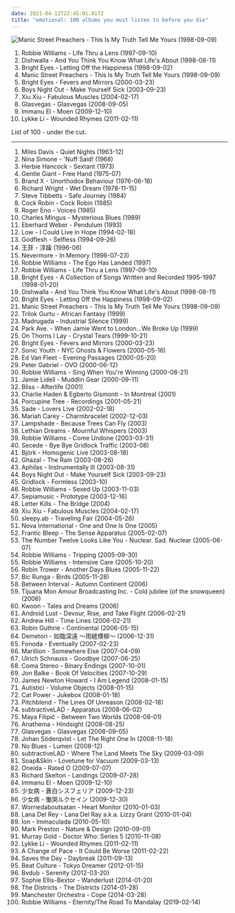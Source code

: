 ```yaml
---
date: 2021-04-12T22:45:01.817Z
title: "emotional: 100 albums you must listen to before you die"
---
```

![Manic Street Preachers - This Is My Truth Tell Me Yours (1998-09-09)](https://img.discogs.com/uIjAHLlHTOPWsyeSt8OeDiyNSp4=/fit-in/600x602/filters:strip_icc():format(jpeg):mode_rgb():quality(90)/discogs-images/R-1949110-1608819307-6647.jpeg.jpg "Manic Street Preachers - This Is My Truth Tell Me Yours (1998-09-09)")
<ol class="albums">
<li data-cover="https://img.discogs.com/srk4VKwvLYZHsdluO_-5sOpdufc=/fit-in/600x611/filters:strip_icc():format(jpeg):mode_rgb():quality(90)/discogs-images/R-14621763-1578342628-8323.jpeg.jpg" data-tags="pop, rock, britpop, british" role="button">Robbie Williams - Life Thru a Lens (1997-09-10)</li>
<li data-cover="http://coverartarchive.org/release/c34f41f2-080b-4613-9f38-69a0f57f154b/13096884265-500.jpg" data-tags="rock, alternative rock, emo, soft rock, emotional, purchased 09, rockadd, damien cripps band" role="button">Dishwalla - And You Think You Know What Life's About (1998-08-11)</li>
<li data-cover="https://via.placeholder.com/450" data-tags="indie, emo" role="button">Bright Eyes - Letting Off the Happiness (1998-09-02)</li>
<li data-cover="https://img.discogs.com/uIjAHLlHTOPWsyeSt8OeDiyNSp4=/fit-in/600x602/filters:strip_icc():format(jpeg):mode_rgb():quality(90)/discogs-images/R-1949110-1608819307-6647.jpeg.jpg" data-tags="alternative rock, britpop" role="button">Manic Street Preachers - This Is My Truth Tell Me Yours (1998-09-09)</li>
<li data-cover="http://coverartarchive.org/release/64c2b3d0-f2ff-4e2f-9dad-4c926bb00a10/26393498490-500.jpg" data-tags="indie, folk" role="button">Bright Eyes - Fevers and Mirrors (2000-03-23)</li>
<li data-cover="http://coverartarchive.org/release/0db476e3-af43-4bef-8c7f-07eb55ecb6e0/6939130778-500.jpg" data-tags="emo, post-hardcore, boys night out" role="button">Boys Night Out - Make Yourself Sick (2003-09-23)</li>
<li data-cover="http://coverartarchive.org/release/40ea02cf-77ee-43e7-89c3-ab54f759c078/5619297237-500.jpg" data-tags="experimental" role="button">Xiu Xiu - Fabulous Muscles (2004-02-17)</li>
<li data-cover="http://coverartarchive.org/release/d12fb85f-fe28-4070-81b2-5a7e16411889/12851739538-500.jpg" data-tags="alternative" role="button">Glasvegas - Glasvegas (2008-09-05)</li>
<li data-cover="http://coverartarchive.org/release/af7ba85c-383e-4167-9e1d-c3d40b49c02d/2892953747-500.jpg" data-tags="post-rock, emotional" role="button">Immanu El - Moen (2009-12-10)</li>
<li data-cover="http://coverartarchive.org/release/36850a03-c671-4690-9eb9-b6aa96d52405/7463293341-500.jpg" data-tags="indie pop" role="button">Lykke Li - Wounded Rhymes (2011-02-11)</li>
</ol>
List of 100 - under the cut.
<!-- more -->

_________________

<ol class="albums">
<li data-cover="https://img.discogs.com/h0R1eABejOq3MUBzRu0QoeGnweE=/fit-in/600x600/filters:strip_icc():format(jpeg):mode_rgb():quality(90)/discogs-images/R-4882444-1520803279-9730.jpeg.jpg" data-tags="jazz" role="button">
Miles Davis - Quiet Nights (1963-12)
</li>
<li data-cover="http://coverartarchive.org/release/16238918-b897-3140-bc04-77b45f99f3ae/21634689401-500.jpg" data-tags="blues" role="button">
Nina Simone - 'Nuff Said! (1968)
</li>
<li data-cover="http://coverartarchive.org/release/9aa38b48-7160-30a6-877c-2da7f53f3d3f/15612031939-500.jpg" data-tags="jazz, fusion" role="button">
Herbie Hancock - Sextant (1973)
</li>
<li data-cover="https://img.discogs.com/XNSChXqDzzNbbNTCIKIxDBbV9Q4=/fit-in/594x600/filters:strip_icc():format(jpeg):mode_rgb():quality(90)/discogs-images/R-4551842-1383164301-5953.jpeg.jpg" data-tags="progressive rock" role="button">
Gentle Giant - Free Hand (1975-07)
</li>
<li data-cover="http://coverartarchive.org/release/2f023bc1-1835-4199-8652-fe775dfa51d2/17372973548-500.jpg" data-tags="progressive rock, fusion, jazz fusion" role="button">
Brand X - Unorthodox Behaviour (1976-06-18)
</li>
<li data-cover="https://img.discogs.com/0yrEiyDsOslpS69MvvW1tG-RK5I=/fit-in/600x594/filters:strip_icc():format(jpeg):mode_rgb():quality(90)/discogs-images/R-409930-1506580136-9788.jpeg.jpg" data-tags="soft rock, progressive rock, rockstar, wright is never wrong" role="button">
Richard Wright - Wet Dream (1978-11-15)
</li>
<li data-cover="https://img.discogs.com/AB_zVj5AEVQrr7r7leNiXFkSACI=/fit-in/500x498/filters:strip_icc():format(jpeg):mode_rgb():quality(90)/discogs-images/R-1439499-1336332743.jpeg.jpg" data-tags="ecm" role="button">
Steve Tibbetts - Safe Journey (1984)
</li>
<li data-cover="https://img.discogs.com/Xo8QfqoStq0IfuqF7VeQ-iKpmm0=/fit-in/600x584/filters:strip_icc():format(jpeg):mode_rgb():quality(90)/discogs-images/R-666440-1148231790.jpeg.jpg" data-tags="80s" role="button">
Cock Robin - Cock Robin (1985)
</li>
<li data-cover="https://img.discogs.com/zhCkMCRYUMBmmTUa4Tmcy09pbis=/fit-in/600x581/filters:strip_icc():format(jpeg):mode_rgb():quality(90)/discogs-images/R-81710-1463368962-5885.jpeg.jpg" data-tags="ambient" role="button">
Roger Eno - Voices (1985)
</li>
<li data-cover="https://img.discogs.com/SytFAU-eJiMzdDvotKNtpwPOG28=/fit-in/600x586/filters:strip_icc():format(jpeg):mode_rgb():quality(90)/discogs-images/R-4239244-1359406982-8385.jpeg.jpg" data-tags="jazz, instrumental, blues, bass, emotional, cool jazz, smart, saxophon, charles mingus, modernjazz, mac jazz 100, jazzfanatics, eyeneed jazz-playlist, master bass, bassmania, c mingus" role="button">
Charles Mingus - Mysterious Blues (1989)
</li>
<li data-cover="http://coverartarchive.org/release/a938099b-8e26-4ad1-9283-16dbd760dcea/12516372313-500.jpg" data-tags="ecm" role="button">
Eberhard Weber - Pendulum (1993)
</li>
<li data-cover="http://coverartarchive.org/release/2f4394d1-c5fa-493c-99dc-58d96b5864cf/13971905416-500.jpg" data-tags="slowcore" role="button">
Low - I Could Live in Hope (1994-02-18)
</li>
<li data-cover="http://coverartarchive.org/release/4a8502ef-60f2-3616-956d-f2da27abb141/21355512955-500.jpg" data-tags="industrial metal, industrial" role="button">
Godflesh - Selfless (1994-09-26)
</li>
<li data-cover="http://coverartarchive.org/release/aaaa593a-8389-4be0-b0df-d87aa9e739cd/10976155046-500.jpg" data-tags="dream pop, chinese pop, faye" role="button">
王菲 - 浮躁 (1996-06)
</li>
<li data-cover="http://coverartarchive.org/release/db1922b2-eefe-33e6-b517-f17d661688ea/20073908437-500.jpg" data-tags="progressive metal" role="button">
Nevermore - In Memory (1996-07-23)
</li>
<li data-cover="http://coverartarchive.org/release/3852304a-41d1-4639-bab9-abb606c33c75/3031192753-500.jpg" data-tags="pop, alternative, britpop, rock" role="button">
Robbie Williams - The Ego Has Landed (1997)
</li>
<li data-cover="https://img.discogs.com/srk4VKwvLYZHsdluO_-5sOpdufc=/fit-in/600x611/filters:strip_icc():format(jpeg):mode_rgb():quality(90)/discogs-images/R-14621763-1578342628-8323.jpeg.jpg" data-tags="pop, rock, britpop, british" role="button">
Robbie Williams - Life Thru a Lens (1997-09-10)
</li>
<li data-cover="http://coverartarchive.org/release/0efb51b9-b587-4cc2-ae11-fda10fd157f8/2772677034-500.jpg" data-tags="indie, lo-fi" role="button">
Bright Eyes - A Collection of Songs Written and Recorded 1995-1997 (1998-01-20)
</li>
<li data-cover="http://coverartarchive.org/release/c34f41f2-080b-4613-9f38-69a0f57f154b/13096884265-500.jpg" data-tags="rock, alternative rock, emo, soft rock, emotional, purchased 09, rockadd, damien cripps band" role="button">
Dishwalla - And You Think You Know What Life's About (1998-08-11)
</li>
<li data-cover="https://via.placeholder.com/450" data-tags="indie, emo" role="button">
Bright Eyes - Letting Off the Happiness (1998-09-02)
</li>
<li data-cover="https://img.discogs.com/uIjAHLlHTOPWsyeSt8OeDiyNSp4=/fit-in/600x602/filters:strip_icc():format(jpeg):mode_rgb():quality(90)/discogs-images/R-1949110-1608819307-6647.jpeg.jpg" data-tags="alternative rock, britpop" role="button">
Manic Street Preachers - This Is My Truth Tell Me Yours (1998-09-09)
</li>
<li data-cover="http://coverartarchive.org/release/6c705d76-b71b-42a8-840c-b359507492cf/3978723619-500.jpg" data-tags="world, jazz, instrumental, african" role="button">
Trilok Gurtu - African Fantasy (1999)
</li>
<li data-cover="http://coverartarchive.org/release/dd27c740-f61d-3b7a-a1b4-44d6834a791d/21056285792-500.jpg" data-tags="indie" role="button">
Madrugada - Industrial Silence (1999)
</li>
<li data-cover="https://img.discogs.com/9XJJc89VDdF0x_ord6wcNKHoOTE=/fit-in/300x300/filters:strip_icc():format(jpeg):mode_rgb():quality(90)/discogs-images/R-2878508-1305337950.jpeg.jpg" data-tags="indie, emotional, raw, poignant, addictive" role="button">
Park Ave. - When Jamie Went to London...We Broke Up (1999)
</li>
<li data-cover="https://img.discogs.com/S4lbBciRnftspF8iTmVl-FYocz8=/fit-in/600x547/filters:strip_icc():format(jpeg):mode_rgb():quality(90)/discogs-images/R-1299784-1311620871.jpeg.jpg" data-tags="gothic metal" role="button">
On Thorns I Lay - Crystal Tears (1999-10-21)
</li>
<li data-cover="http://coverartarchive.org/release/64c2b3d0-f2ff-4e2f-9dad-4c926bb00a10/26393498490-500.jpg" data-tags="indie, folk" role="button">
Bright Eyes - Fevers and Mirrors (2000-03-23)
</li>
<li data-cover="http://coverartarchive.org/release/e874cafd-1266-4627-962b-3011feb70f0f/7678581820-500.jpg" data-tags="experimental, experimental rock, 00s" role="button">
Sonic Youth - NYC Ghosts & Flowers (2000-05-16)
</li>
<li data-cover="https://img.discogs.com/kyJJnVaD5SknKXfP_2JJA3wWqKQ=/fit-in/250x252/filters:strip_icc():format(jpeg):mode_rgb():quality(90)/discogs-images/R-6430619-1419040085-5706.jpeg.jpg" data-tags="instrumental, dreamy, emotional" role="button">
Ed Van Fleet - Evening Passages (2000-05-20)
</li>
<li data-cover="https://img.discogs.com/2cxc0_VdHiNVveKQGFVABWR3K7A=/fit-in/600x599/filters:strip_icc():format(jpeg):mode_rgb():quality(90)/discogs-images/R-4857981-1591973200-7231.jpeg.jpg" data-tags="ambient" role="button">
Peter Gabriel - OVO (2000-06-12)
</li>
<li data-cover="http://coverartarchive.org/release/b85f3519-c771-3267-92c0-cf509db2eba0/2454107403-500.jpg" data-tags="pop" role="button">
Robbie Williams - Sing When You're Winning (2000-08-21)
</li>
<li data-cover="http://coverartarchive.org/release/7462b16d-0396-40f1-afa3-5ab1de69ef5a/23873125153-500.jpg" data-tags="experimental" role="button">
Jamie Lidell - Muddlin Gear (2000-09-11)
</li>
<li data-cover="https://img.discogs.com/-25gtckTo9rBxnAorcBHfU86hjA=/fit-in/600x606/filters:strip_icc():format(jpeg):mode_rgb():quality(90)/discogs-images/R-1676225-1457301363-7658.jpeg.jpg" data-tags="chillout, ambient" role="button">
Bliss - Afterlife (2001)
</li>
<li data-cover="https://img.discogs.com/n1fZ_ekCNHDdPwgacb5ckCk2-Ns=/fit-in/597x538/filters:strip_icc():format(jpeg):mode_rgb():quality(90)/discogs-images/R-369239-1332153359.jpeg.jpg" data-tags="jazz, instrumental, double bass, emotional, smart, sunset, orgasmic, like a child" role="button">
Charlie Haden & Egberto Gismonti - In Montreal (2001)
</li>
<li data-cover="http://coverartarchive.org/release/3590a73b-bcff-3b18-84a3-fb7ac9fbd1aa/14175880236-500.jpg" data-tags="progressive rock, porcupine tree" role="button">
Porcupine Tree - Recordings (2001-05-21)
</li>
<li data-cover="http://coverartarchive.org/release/d589a228-7528-3635-857e-229677645f59/10834361329-500.jpg" data-tags="soul, female vocalists" role="button">
Sade - Lovers Live (2002-02-18)
</li>
<li data-cover="http://coverartarchive.org/release/c9d5ef78-b211-4b79-a69a-9ad6b9057c02/15458769817-500.jpg" data-tags="pop, rnb" role="button">
Mariah Carey - Charmbracelet (2002-12-03)
</li>
<li data-cover="https://img.discogs.com/BeaO2ukjewjaMsNM-fHJkLxWvT0=/fit-in/600x534/filters:strip_icc():format(jpeg):mode_rgb():quality(90)/discogs-images/R-848167-1380730032-6333.jpeg.jpg" data-tags="indie" role="button">
Lampshade - Because Trees Can Fly (2003)
</li>
<li data-cover="https://img.discogs.com/Tsy-efgTyeILKXqLIAQzXwIMOIQ=/fit-in/225x225/filters:strip_icc():format(jpeg):mode_rgb():quality(90)/discogs-images/R-15954053-1600848177-2663.jpeg.jpg" data-tags="female vocalists, doom metal, atmospheric, emotional" role="button">
Lethian Dreams - Mournful Whispers (2003)
</li>
<li data-cover="https://img.discogs.com/_m7u3R0_UAqh2UAVgOwV1iBCOIk=/fit-in/600x598/filters:strip_icc():format(jpeg):mode_rgb():quality(90)/discogs-images/R-2415171-1599648250-9624.jpeg.jpg" data-tags="rock, alternative rock, indie rock, dark, drugs, cocaine" role="button">
Robbie Williams - Come Undone (2003-03-31)
</li>
<li data-cover="http://coverartarchive.org/release/080639a6-91da-413e-92c5-93f568712f53/5815953470-500.jpg" data-tags="idm, ambient, electronic" role="button">
Secede - Bye Bye Gridlock Traffic (2003-08)
</li>
<li data-cover="https://img.discogs.com/aiGtfbrmX10NazhTRVrB3Y0fvOo=/fit-in/600x600/filters:strip_icc():format(jpeg):mode_rgb():quality(90)/discogs-images/R-813694-1161458280.jpeg.jpg" data-tags="electronic, alternative, female vocalists, bjork" role="button">
Björk - Homogenic Live (2003-08-18)
</li>
<li data-cover="https://img.discogs.com/wZNNvwtLcaWF2VaD456oAwYeHH8=/fit-in/600x531/filters:strip_icc():format(jpeg):mode_rgb():quality(90)/discogs-images/R-3915519-1378058017-4159.jpeg.jpg" data-tags="ecm" role="button">
Ghazal - The Rain (2003-08-26)
</li>
<li data-cover="http://coverartarchive.org/release/deb9924c-fd99-4a93-98a7-ed76b068f977/22123454899-500.jpg" data-tags="chillout, electronica, chill, idm, laid back, glitch, emotional, relax, m3rck, flap" role="button">
Aphilas - Instrumentally Ill (2003-08-31)
</li>
<li data-cover="http://coverartarchive.org/release/0db476e3-af43-4bef-8c7f-07eb55ecb6e0/6939130778-500.jpg" data-tags="emo, post-hardcore, boys night out" role="button">
Boys Night Out - Make Yourself Sick (2003-09-23)
</li>
<li data-cover="https://img.discogs.com/8kofULiw0MzHz9ixX-yA2ER6EmY=/fit-in/600x543/filters:strip_icc():format(jpeg):mode_rgb():quality(90)/discogs-images/R-214701-1236718923.jpeg.jpg" data-tags="ambient, idm, industrial" role="button">
Gridlock - Formless (2003-10)
</li>
<li data-cover="https://img.discogs.com/-BJ3W5XyrgPaKFjreVaLkWj-yB4=/fit-in/600x524/filters:strip_icc():format(jpeg):mode_rgb():quality(90)/discogs-images/R-467132-1533497416-9429.jpeg.jpg" data-tags="indie, alternative, dark, alternative rock" role="button">
Robbie Williams - Sexed Up (2003-11-03)
</li>
<li data-cover="http://coverartarchive.org/release/7699cadb-b69e-4f39-a8a3-3f72487a35db/8018314646-500.jpg" data-tags="danish, denmark, copenhagen, europe, european, skandinavian music, skandinavian" role="button">
Sepiamusic - Prototype (2003-12-16)
</li>
<li data-cover="http://coverartarchive.org/release/46c65355-be9d-479f-9d14-82c294dd6136/25689193092-500.jpg" data-tags="post-hardcore" role="button">
Letter Kills - The Bridge (2004)
</li>
<li data-cover="http://coverartarchive.org/release/40ea02cf-77ee-43e7-89c3-ab54f759c078/5619297237-500.jpg" data-tags="experimental" role="button">
Xiu Xiu - Fabulous Muscles (2004-02-17)
</li>
<li data-cover="https://img.discogs.com/oeu78RY4hHJ8uN-50Ouui4eL3Uo=/fit-in/508x449/filters:strip_icc():format(jpeg):mode_rgb():quality(90)/discogs-images/R-7438956-1441541265-3114.png.jpg" data-tags="ambient, atmospheric, emotional" role="button">
sleepy.ab - Traveling Fair (2004-05-26)
</li>
<li data-cover="https://img.discogs.com/0f36ac86c54fe502a205affaefeae52f092904f2/images/spacer.gif" data-tags="indie, pop, power pop, britpop, german" role="button">
Nova International - One and One Is One (2005)
</li>
<li data-cover="https://img.discogs.com/dAgslzEB3UGsZbLkNuCDM4a6NMs=/fit-in/600x592/filters:strip_icc():format(jpeg):mode_rgb():quality(90)/discogs-images/R-1166028-1197566525.jpeg.jpg" data-tags="metal, progressive metal" role="button">
Frantic Bleep - The Sense Apparatus (2005-02-07)
</li>
<li data-cover="http://coverartarchive.org/release/02942ebd-41d0-4868-a6aa-20f70ffee92b/7928073801-500.jpg" data-tags="metalcore, metal, mathcore" role="button">
The Number Twelve Looks Like You - Nuclear. Sad. Nuclear (2005-06-07)
</li>
<li data-cover="https://img.discogs.com/-BJ3W5XyrgPaKFjreVaLkWj-yB4=/fit-in/600x524/filters:strip_icc():format(jpeg):mode_rgb():quality(90)/discogs-images/R-467132-1533497416-9429.jpeg.jpg" data-tags="indie, alternative, alternative rock, indie rock, britpop, robbie williams" role="button">
Robbie Williams - Tripping (2005-09-30)
</li>
<li data-cover="http://coverartarchive.org/release/d304d0ae-4937-30a9-9ea7-656a8d92860b/1413448182-500.jpg" data-tags="pop, robbie williams" role="button">
Robbie Williams - Intensive Care (2005-10-20)
</li>
<li data-cover="http://coverartarchive.org/release/2da6aed3-159d-4fbd-98e5-f2ee6c5873ee/10727113172-500.jpg" data-tags="blues" role="button">
Robin Trower - Another Days Blues (2005-11-22)
</li>
<li data-cover="http://coverartarchive.org/release/2839a139-42df-4c0e-85fd-589a70069cfd/26628346524-500.jpg" data-tags="female vocalists, singer-songwriter" role="button">
Bic Runga - Birds (2005-11-28)
</li>
<li data-cover="http://coverartarchive.org/release/d8ea618e-b7f2-4c6c-a2f6-160bf2338d57/11939232825-500.jpg" data-tags="ambient" role="button">
Between Interval - Autumn Continent (2006)
</li>
<li data-cover="https://img.discogs.com/JSHEbe_7GJBv-FeqD0abz06v_YM=/fit-in/599x600/filters:strip_icc():format(jpeg):mode_rgb():quality(90)/discogs-images/R-837305-1165668802.jpeg.jpg" data-tags="electronica, mellow, emotional, post rock, city centre offices, dresden, de:bug album reviews 2007, one second bridge, buero, dresden neustadt, the gentleman losers" role="button">
Tijuana Mon Amour Broadcasting Inc. - Cold jubilee (of the snowqueen) (2006)
</li>
<li data-cover="http://coverartarchive.org/release/19d83e29-60c4-43c6-a9d0-377df11dd05c/2893165445-500.jpg" data-tags="post-rock" role="button">
Kwoon - Tales and Dreams (2006)
</li>
<li data-cover="https://img.discogs.com/giNZH8F_a4Lq_kp-oI4fXVZdqhQ=/fit-in/600x517/filters:strip_icc():format(jpeg):mode_rgb():quality(90)/discogs-images/R-659495-1171225004.jpeg.jpg" data-tags="industrial" role="button">
Android Lust - Devour, Rise, and Take Flight (2006-02-21)
</li>
<li data-cover="http://coverartarchive.org/release/72e0da1a-4d97-454e-8996-9e21ccd830df/6268951849-500.jpg" data-tags="jazz, andrew hill" role="button">
Andrew Hill - Time Lines (2006-02-21)
</li>
<li data-cover="http://coverartarchive.org/release/8e55179a-ef95-4ba5-8e7b-f77f8cfd21dd/9538277786-500.jpg" data-tags="ambient, dream pop" role="button">
Robin Guthrie - Continental (2006-05-15)
</li>
<li data-cover="http://coverartarchive.org/release/dfeea70b-876e-4255-8b10-38151d3a9768/6402327610-500.jpg" data-tags="rock, japanese, instrumental, emotional, j-rock, nu-metal, touhou, doujin, doujin ongaku" role="button">
Demetori - 如臨深遠 ～雨縒煙柳～ (2006-12-31)
</li>
<li data-cover="https://img.discogs.com/5bHyh0Y50hhrvqc3hX5fAdo5JVE=/fit-in/500x500/filters:strip_icc():format(jpeg):mode_rgb():quality(90)/discogs-images/R-865707-1216949243.jpeg.jpg" data-tags="electronica, post-rock, shoegaze, dreamy, emotional, city centre offices, indierock, shoegazing, the notwist, brooding, my bloody valentine, sensitive, slowdive, de:bug album reviews 2007, eventually, buero, tijuana mon amour broadcasting inc" role="button">
Fonoda - Eventually (2007-02-23)
</li>
<li data-cover="https://img.discogs.com/UsTX6VX88iKYRG7ac2cMLojxbFg=/fit-in/600x600/filters:strip_icc():format(jpeg):mode_rgb():quality(90)/discogs-images/R-1676580-1401460206-8106.jpeg.jpg" data-tags="progressive rock" role="button">
Marillion - Somewhere Else (2007-04-09)
</li>
<li data-cover="https://via.placeholder.com/450" data-tags="ambient" role="button">
Ulrich Schnauss - Goodbye (2007-06-25)
</li>
<li data-cover="http://coverartarchive.org/release/6d869b5c-4b5b-42a6-81df-24bff7a86897/6101315907-500.jpg" data-tags="instrumental, post-rock, emotional, free albums" role="button">
Coma Stereo - Binary Endings (2007-10-01)
</li>
<li data-cover="https://img.discogs.com/xnl90jwWcU_VRw_nM-88tRjENdg=/fit-in/600x531/filters:strip_icc():format(jpeg):mode_rgb():quality(90)/discogs-images/R-1578055-1379358086-5091.jpeg.jpg" data-tags="instrumental, piano, emotional, smart" role="button">
Jon Balke - Book Of Velocities (2007-10-29)
</li>
<li data-cover="http://coverartarchive.org/release/c76df01a-608b-4c4e-bc83-72c9adce1cf6/7275760181-500.jpg" data-tags="soundtrack" role="button">
James Newton Howard - I Am Legend (2008-01-15)
</li>
<li data-cover="https://img.discogs.com/8X2pdbVu2YlOlbt-cdY24xkLHFw=/fit-in/600x539/filters:strip_icc():format(jpeg):mode_rgb():quality(90)/discogs-images/R-1088768-1200315467.jpeg.jpg" data-tags="ambient" role="button">
Autistici - Volume Objects (2008-01-15)
</li>
<li data-cover="http://coverartarchive.org/release/472ab586-be69-4bdb-8f90-af1d25e754a6/22781705669-500.jpg" data-tags="female vocalists, covers, jazz, cover" role="button">
Cat Power - Jukebox (2008-01-18)
</li>
<li data-cover="https://img.discogs.com/DyWu3CEd5LuXQc3dixzCGOvbvVI=/fit-in/350x350/filters:strip_icc():format(jpeg):mode_rgb():quality(90)/discogs-images/R-6534530-1421444901-4252.jpeg.jpg" data-tags="metal, rock, uk, epic, atmospheric, emotional" role="button">
Pitchblend - The Lines Of Unreason (2008-02-18)
</li>
<li data-cover="http://coverartarchive.org/release/6c23a859-cfd7-45d6-8a80-5e7320db66ea/16127915858-500.jpg" data-tags="ambient" role="button">
subtractiveLAD - Apparatus (2008-06-02)
</li>
<li data-cover="http://coverartarchive.org/release/4ed22f1e-5e36-46b6-be87-8fad8eda7175/7136533437-500.jpg" data-tags="classical, solo, piano, acoustic, melodic, emotional, melancholic, relax, free music" role="button">
Maya Filipič - Between Two Worlds (2008-08-01)
</li>
<li data-cover="http://coverartarchive.org/release/c0c588fc-5669-4b8f-b25c-560111e0bbba/5284367213-500.jpg" data-tags="acoustic, progressive rock" role="button">
Anathema - Hindsight (2008-08-25)
</li>
<li data-cover="http://coverartarchive.org/release/d12fb85f-fe28-4070-81b2-5a7e16411889/12851739538-500.jpg" data-tags="alternative" role="button">
Glasvegas - Glasvegas (2008-09-05)
</li>
<li data-cover="https://img.discogs.com/ktO-B8HL6k-JbGr2TDgiQn0gF8c=/fit-in/560x574/filters:strip_icc():format(jpeg):mode_rgb():quality(90)/discogs-images/R-3777079-1344003416-2411.jpeg.jpg" data-tags="soundtrack" role="button">
Johan Söderqvist - Let The Right One In (2008-11-18)
</li>
<li data-cover="http://coverartarchive.org/release/801ac2ea-ba3a-46ca-a9ec-3b47a36a69c8/27124068289-500.jpg" data-tags="blues, emotional, smart, arabicana" role="button">
No Blues - Lumen (2008-12)
</li>
<li data-cover="http://coverartarchive.org/release/69dc2869-1f69-4cda-b85c-0847a8124e2e/16162133670-500.jpg" data-tags="electronic, ambient, experimental, post-rock, shoegaze" role="button">
subtractiveLAD - Where The Land Meets The Sky (2009-03-09)
</li>
<li data-cover="https://img.discogs.com/5ULMdii6V1Px_WEq_Gnq-FYTwV4=/fit-in/500x500/filters:strip_icc():format(jpeg):mode_rgb():quality(90)/discogs-images/R-1690134-1266618713.jpeg.jpg" data-tags="piano" role="button">
Soap&Skin - Lovetune for Vacuum (2009-03-13)
</li>
<li data-cover="https://img.discogs.com/69CuUkIJSZnowWjQ8B85R_IfC-I=/fit-in/600x600/filters:strip_icc():format(jpeg):mode_rgb():quality(90)/discogs-images/R-11629954-1519696742-5842.jpeg.jpg" data-tags="indie, experimental, emotional, 00s, post-everything, jagjaguwar, beyondwithin, newbreed" role="button">
Oneida - Rated O (2009-07-07)
</li>
<li data-cover="http://coverartarchive.org/release/86867f3d-eb2b-4e2d-8431-129eb3be060f/11460798997-500.jpg" data-tags="ambient" role="button">
Richard Skelton - Landings (2009-07-28)
</li>
<li data-cover="http://coverartarchive.org/release/af7ba85c-383e-4167-9e1d-c3d40b49c02d/2892953747-500.jpg" data-tags="post-rock, emotional" role="button">
Immanu El - Moen (2009-12-10)
</li>
<li data-cover="https://via.placeholder.com/450" data-tags="emotional" role="button">
少女病 - 蒼白シスフェリア (2009-12-23)
</li>
<li data-cover="https://via.placeholder.com/450" data-tags="emotional, storyteller, doujin, script" role="button">
少女病 - 慟哭ルクセイン (2009-12-30)
</li>
<li data-cover="http://coverartarchive.org/release/04d7a489-5567-45e7-aa12-47816715a9ae/22818132226-500.jpg" data-tags="electronica, vocal, alternative, post-rock, glitch, emotional, leeds, lms" role="button">
Worriedaboutsatan - Heart Monitor (2010-01-03)
</li>
<li data-cover="http://coverartarchive.org/release/e7e8f73f-e4b7-43f4-a0a9-56ecb4b5de8e/8005260643-500.jpg" data-tags="alternative, indie pop, indie" role="button">
Lana Del Rey - Lana Del Ray a.k.a. Lizzy Grant (2010-01-04)
</li>
<li data-cover="http://coverartarchive.org/release/e7316e03-3752-47a3-983b-1c14deb80c78/2500304912-500.jpg" data-tags="darkwave" role="button">
Íon - Immaculada (2010-05-10)
</li>
<li data-cover="http://coverartarchive.org/release/d6cfd873-367a-4ec4-ad7f-fea0b0568d84/10020528182-500.jpg" data-tags="electronica, emotional, epic instrumental" role="button">
Mark Preston - Nature & Design (2010-09-01)
</li>
<li data-cover="http://coverartarchive.org/release/dc8ddbbc-ea9e-4b9f-b5d6-ae6a86a93769/2097153331-500.jpg" data-tags="soundtrack" role="button">
Murray Gold - Doctor Who: Series 5 (2010-11-08)
</li>
<li data-cover="http://coverartarchive.org/release/36850a03-c671-4690-9eb9-b6aa96d52405/7463293341-500.jpg" data-tags="indie pop" role="button">
Lykke Li - Wounded Rhymes (2011-02-11)
</li>
<li data-cover="http://coverartarchive.org/release/6ba6ade6-bbd6-4c2d-93a8-31f579f9a6f1/9182331337-500.jpg" data-tags="alternative, alternative rock, emo, pop punk, emotional, pop-punk" role="button">
A Change of Pace - It Could Be Worse (2011-02-22)
</li>
<li data-cover="https://img.discogs.com/u9-_8zr6HcoOOSFr4otuCM_yehs=/fit-in/220x220/filters:strip_icc():format(jpeg):mode_rgb():quality(90)/discogs-images/R-3229235-1321426120.jpeg.jpg" data-tags="indie, alternative rock, pop rock, easy listening, emotional, hypnotic, hauntingly beautiful, concept album, comforting, worth the wait, fucking good music, lyrically brilliant, relatable, conclusion, change in style, daybreak trilogy" role="button">
Saves the Day - Daybreak (2011-09-13)
</li>
<li data-cover="http://coverartarchive.org/release/d9ab4abd-cbe9-436d-b451-7c10db9ecada/3197833552-500.jpg" data-tags="instrumental, synthpop, emotional, chillwave, emotive" role="button">
Beat Culture - Tokyo Dreamer (2012-01-15)
</li>
<li data-cover="http://coverartarchive.org/release/710c7f38-563a-48c1-b93c-740043697c0a/6393087014-500.jpg" data-tags="electronic, ambient, dreamy, 10s" role="button">
Bvdub - Serenity (2012-03-20)
</li>
<li data-cover="http://coverartarchive.org/release/b543cfef-c8d1-4ba3-a8b2-742af1d56cd3/15500392136-500.jpg" data-tags="indie, pop, female vocalists" role="button">
Sophie Ellis-Bextor - Wanderlust (2014-01-20)
</li>
<li data-cover="http://coverartarchive.org/release/b3e8d831-3a0c-48f3-bb2b-bcd3a4c3a85a/6365027914-500.jpg" data-tags="indie, rock, folk, singer-songwriter, acoustic, country-rock, guitar, build, emotional, country rock, travelling, emotive, build-up, travel music, travelling music" role="button">
The Districts - The Districts (2014-01-28)
</li>
<li data-cover="http://coverartarchive.org/release/7d276ca4-c5da-4ad7-a838-2939d57b6a55/7522883582-500.jpg" data-tags="rock, alternative" role="button">
Manchester Orchestra - Cope (2014-03-28)
</li>
<li data-cover="https://img.discogs.com/dL0JrrlCCvWkYY2mXjG4PvFuqI4=/fit-in/600x600/filters:strip_icc():format(jpeg):mode_rgb():quality(90)/discogs-images/R-13220598-1550192099-3431.png.jpg" data-tags="indie, alternative" role="button">
Robbie Williams - Eternity/The Road To Mandalay (2019-02-14)
</li>
</ol>